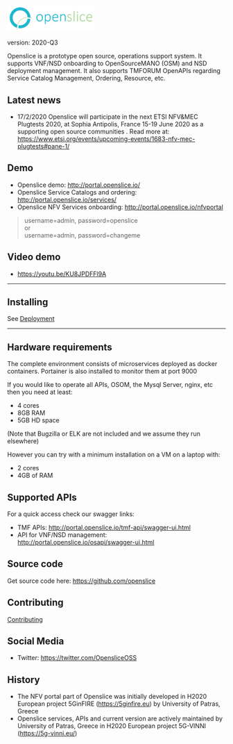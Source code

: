<img src="images/openslice_logo.png" alt="drawing" width="200"/>

version: 2020-Q3

Openslice is a prototype open source, operations support system. It supports VNF/NSD onboarding to OpenSourceMANO (OSM) and NSD deployment management. It also supports TMFORUM OpenAPIs regarding Service Catalog Management, Ordering, Resource, etc.


## Latest news

* 17/2/2020 Openslice will participate in the next ETSI NFV&MEC Plugtests 2020, at Sophia Antipolis, France  15-19 June 2020 as a supporting open source communities . Read more at: <https://www.etsi.org/events/upcoming-events/1683-nfv-mec-plugtests#pane-1/> 

## Demo

* Openslice demo: <http://portal.openslice.io/>
* Openslice Service Catalogs and ordering: <http://portal.openslice.io/services/>
* Openslice NFV Services onboarding: <http://portal.openslice.io/nfvportal>
> username=admin, password=openslice <br> or <br>username=admin, password=changeme


## Video demo

* <https://youtu.be/KU8JPDFFl9A>

---

## Installing

See [Deployment](./deployment.md)

---

## Hardware requirements

The complete environment consists of  microservices deployed as docker containers. Portainer is also installed to monitor them at port 9000

If you would like to operate all APIs, OSOM, the Mysql Server, nginx, etc then you need at least:

- 4 cores
- 8GB RAM
- 5GB HD space

(Note that Bugzilla or ELK are not included and we assume they run elsewhere)

However you can try with a minimum installation on a VM on a laptop with:

- 2 cores
- 4GB of RAM  

 

## Supported APIs

For a quick access check our swagger links:

* TMF APIs: <http://portal.openslice.io/tmf-api/swagger-ui.html>
* API for VNF/NSD management: <http://portal.openslice.io/osapi/swagger-ui.html>

## Source code

Get source code here: <https://github.com/openslice>

## Contributing

[Contributing](./contributing/developing.md)

## Social Media

* Twitter: <https://twitter.com/OpensliceOSS>

## History

* The NFV portal part of Openslice was initially developed in H2020 European project 5GinFIRE (https://5ginfire.eu)  by University of Patras, Greece
* Openslice services, APIs and current version are actively maintained by University of Patras, Greece in H2020 European project 5G-VINNI (https://5g-vinni.eu/)



